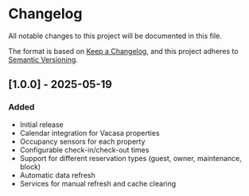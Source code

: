 # Changelog

All notable changes to this project will be documented in this file.

The format is based on [Keep a Changelog](https://keepachangelog.com/en/1.0.0/),
and this project adheres to [Semantic Versioning](https://semver.org/spec/v2.0.0.html).

## [1.0.0] - 2025-05-19

### Added
- Initial release
- Calendar integration for Vacasa properties
- Occupancy sensors for each property
- Configurable check-in/check-out times
- Support for different reservation types (guest, owner, maintenance, block)
- Automatic data refresh
- Services for manual refresh and cache clearing
